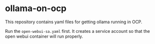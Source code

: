 # ollama-on-ocp
This repository contains yaml files for getting ollama running in OCP.

Run the  `open-webui-sa.yaml` first.  It creates a service account so that the open webui container will run properly.
